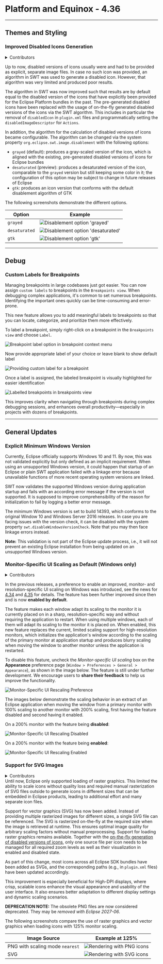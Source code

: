 
# Platform and Equinox - 4.36 

<!--
---
## Views, Dialogs and Toolbar
-->

<!--
---
## Text Editors
-->

<!--
---
## Preferences
-->

---
## Themes and Styling

<!-- https://github.com/eclipse-platform/eclipse.platform.swt/pull/1936 -->
### Improved Disabled Icons Generation

<details>
<summary>Contributors</summary>

- [Manuel Killinger](https://github.com/killingerm)
- [Heiko Klare](https://github.com/HeikoKlare)
- [Hannes Wellmann](https://github.com/hanneswell)
</details>

Up to now, disabled versions of icons usually were and had to be provided as explicit, separate image files.
In case no such icon was provided, an algorithm in SWT was used to generate a disabled icon.
However, that algorithm was very limited and produced poor results.

The algorithm in SWT was now improved such that results are by default equal to the disabled version of the icons that have explicitly been provided for the Eclipse Platform bundles in the past.
The pre-generated disabled icons have been replaced with the usage of on-the-fly generated disabled versions of the icons via the SWT algorithm.
This includes in particular the removal of `disabledIcon` in `plugin.xml` files and programmatically setting the `disabledImageDescriptor` for `Actions`.

In addition, the algorithm for the calculation of disabled versions of icons became configurable.
The algorithm can be changed via the system property `org.eclipse.swt.image.disablement` with the following options:
- `grayed` (default): produces a gray-scaled version of the icon, which is aligned with the
  existing, pre-generated disabled versions of icons for Eclipse bundles
- `desaturated` (preview): produces a desaturated version of the icon, comparable to the
  `grayed` version but still keeping some color in it; the configuration of this option may be
  subject to change in future releases of Eclipse
- `gtk`: produces an icon version that conforms with the default disablement algorithm of GTK

The following screenshots demonstrate the different options.

| Option | Example |
| --- | --- |
| `grayed` | ![Disablement option 'grayed'](images/disabled_icons_grayed.png) |
| `desaturated` | ![Disablement option 'desaturated'](images/disabled_icons_desaturated.png) |
| `gtk` | ![Disablement option 'gtk'](images/disabled_icons_gtk.png) |

<!--
---
## Views, Dialogs and Toolbar
-->
---
## Debug

<!-- https://github.com/eclipse-platform/eclipse.platform/pull/1803 -->
### Custom Labels for Breakpoints

Managing breakpoints in large codebases just got easier. You can now assign `custom labels` to breakpoints in the `Breakpoints view`.
When debugging complex applications, it's common to set numerous breakpoints. Identifying the important ones quickly can be 
time-consuming and error-prone. 

This new feature allows you to add meaningful labels to breakpoints so that you can locate, categorize, and prioritize them more effectively.

To label a breakpoint, simply right-click on a breakpoint in the `Breakpoints view` and choose `Label`.

![Breakpoint label option in breakpoint context menu](images/Breakpoint-Label-Option.png)

Now provide appropriate label of your choice or leave blank to show default label

![Providing custom label for a breakpoint](images/Breakpoint-Label-Custom.png)

Once a label is assigned, the labeled breakpoint is visually highlighted for easier identification

![Labelled breakpoints in breakpoints view](images/labelled-breakpoint.png)

This improves clarity when navigating through breakpoints during complex debugging sessions, and enhances overall productivity—especially
in projects with dozens of breakpoints.

---
## General Updates

<!-- https://github.com/eclipse-platform/eclipse.platform.swt/pull/2054 -->
### Explicit Minimum Windows Version

Currently, Eclipse officially supports Windows 10 and 11. By now, this was not validated explicitly but only defined as an implicit requirement.
When using an unsupported Windows version, it could happen that startup of an Eclipse or plain SWT application failed with a linkage error because unavailable functions of more recent operating system versions are linked.

SWT now validates the supported Windows version during application startup and fails with an according error message if the version is not supported.
It is supposed to improve comprehensibility of the reason for initialization to fail by logging a better error message.

The minimum Windows version is set to build 14393, which conforms to the original Window 10 and Windows Server 2016 releases.
In case you are facing issues with the version check, it can be disabled with the system property `swt.disableWindowsVersionCheck`.
Note that you may then face linkage errors instead.

**Note:** This validation is not part of the Eclipse update process, i.e., it will not prevent an existing Eclipse installation from being updated on an unsupported Windows version.

### Monitor-Specific UI Scaling as Default (Windows only)

<details>
<summary>Contributors</summary>

- [Shahzaib Ibrahim](https://github.com/ShahzaibIbrahim)
- [Federico Jeanne](https://github.com/fedejeanne)
- [Heiko Klare](https://github.com/HeikoKlare)
- [Andreas Koch](https://github.com/akoch-yatta)
- [Amartya Parijat](https://github.com/amartya4256)
</details>

In the previous releases, a preference to enable an improved, monitor- and resolution-specific UI scaling on Windows was introduced,
see the news for [4.34](../4.34/platform.html#rescale-on-runtime-preference)
and [4.35](../4.35/platform.html#rescaleOnRuntimePreference) for details.
The feature has been further improved since then and is now **enabled by default**.

The feature makes each window adapt its scaling to the monitor it is currently placed on in a sharp, resolution-specific way
and without requiring the application to restart.
When using multiple windows, each of them will adapt its scaling to the monitor it is placed on.
When enabled, this new feature replaces the current, limited scaling support for high-resolution monitors,
which initializes the application's window according to the scaling of the primary monitor at application startup
and produces blurry scaling when moving the window to another monitor unless the application is restarted.

To disable this feature, uncheck the _Monitor-specific UI scaling_ box on the **Appearance** preference page
(`Window > Preferences > General > Appearance`),
as shown in the image below.
The feature is still under further development. We encourage users to **share their feedback** to help us improve the functionality.

![Monitor-Specific UI Rescaling Preference](images/rescaling_settings-preference.png)

The images below demonstrate the scaling behavior in an extract of an Eclipse application when moving the window
from a primary monitor with 100% scaling to another monitor with 200% scaling, first having the feature disabled
and second having it enabled.

On a 200% monitor with the feature being **disabled**:

![Monitor-Specific UI Rescaling Disabled](images/rescaling-disabled.png)

On a 200% monitor with the feature being **enabled**:

![Monitor-Specific UI Rescaling Enabled](images/rescaling-enabled.png)

<!-- https://github.com/eclipse-platform/eclipse.platform.swt/pull/1638 -->
### Support for SVG Images

<details>
<summary>Contributors</summary>

- [Michael Bangas](https://github.com/michael5601)
- [Heiko Klare](https://github.com/HeikoKlare)
- [Hannes Wellmann](https://github.com/hanneswell)
</details>
Until now, Eclipse only supported loading of raster graphics.
This limited the ability to scale icons without quality loss and required manual rasterization of SVG files outside to generate icons in different sizes that can be embedded in Eclipse products,
leading to additional effort and many separate icon files.

Support for vector graphics (SVG) has now been added.
Instead of providing multiple rasterized images for different sizes, a single SVG file can be referenced.
The SVG is rasterized on-the-fly at the required size when the image is retrieved at runtime.
This ensures optimal image quality for arbitrary scaling factors without manual preprocessing.
Support for loading raster graphics remains available.
Together with the [on-the-fly generation of disabled versions of icons](#improved-disabled-icons-generation),
only one source file per icon needs to be managed for all required zoom levels as well as their visualization in enabled and disabled state.

As part of this change, most icons across all Eclipse SDK bundles have been added as SVGs, and the corresponding paths
(e.g., in `plugin.xml` files) have been updated accordingly.

This improvement is especially beneficial for High-DPI displays, where crisp, scalable icons enhance the visual appearance and usability of the user interface.
It also ensures better adaptation to different display settings and dynamic scaling scenarios.

**DEPRECATION NOTE:** The obsolete PNG files are now considered deprecated. They may be *removed with Eclipse 2027-06*.

The following screenshots compare the use of raster graphics and vector graphics when loading icons with 125% monitor scaling.

| Image Source | Example at 125% |
| --- | --- |
| PNG with scaling mode `nearest` | ![Rendering with PNG icons](images/image_rendering_png.png) |
| SVG | ![Rendering with SVG icons](images/image_rendering_svg.png) |
